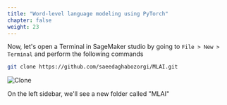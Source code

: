 ```yaml
---
title: "Word-level language modeling using PyTorch"
chapter: false
weight: 23
---
```

Now, let's open a Terminal in SageMaker studio by going to `File > New > Terminal` and perform the following commands

```bash
git clone https://github.com/saeedaghabozorgi/MLAI.git
```

![Clone](/images/1clone.png)

On the left sidebar, we'll see a new folder called "MLAI"
